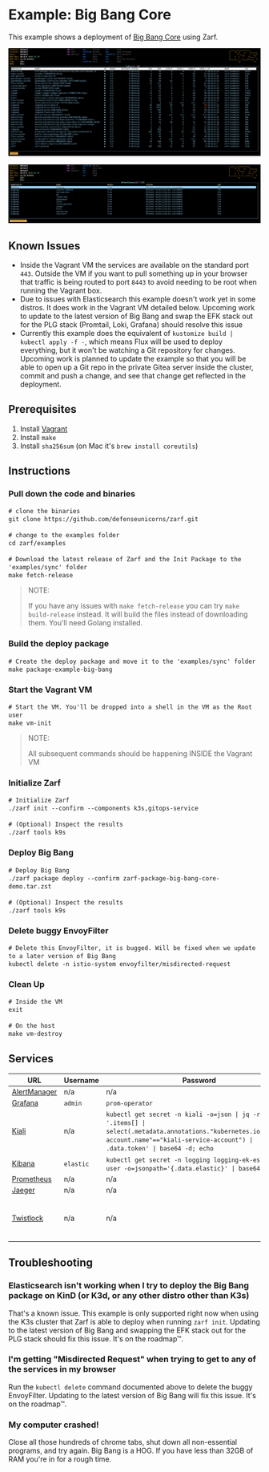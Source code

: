 # Example: Big Bang Core

This example shows a deployment of [Big Bang Core](https://repo1.dso.mil/platform-one/big-bang/bigbang) using Zarf.

![pods](img/pods.png)

![helmreleases](img/helmreleases.png)

## Known Issues

- Inside the Vagrant VM the services are available on the standard port `443`. Outside the VM if you want to pull something up in your browser that traffic is being routed to port `8443` to avoid needing to be root when running the Vagrant box.
- Due to issues with Elasticsearch this example doesn't work yet in some distros. It does work in the Vagrant VM detailed below. Upcoming work to update to the latest version of Big Bang and swap the EFK stack out for the PLG stack (Promtail, Loki, Grafana) should resolve this issue
- Currently this example does the equivalent of `kustomize build | kubectl apply -f -`, which means Flux will be used to deploy everything, but it won't be watching a Git repository for changes. Upcoming work is planned to update the example so that you will be able to open up a Git repo in the private Gitea server inside the cluster, commit and push a change, and see that change get reflected in the deployment.

## Prerequisites

1. Install [Vagrant](https://www.vagrantup.com/)
1. Install `make`
1. Install `sha256sum` (on Mac it's `brew install coreutils`)

## Instructions

### Pull down the code and binaries

```shell
# clone the binaries
git clone https://github.com/defenseunicorns/zarf.git

# change to the examples folder
cd zarf/examples

# Download the latest release of Zarf and the Init Package to the 'examples/sync' folder
make fetch-release
```

> NOTE:
>
> If you have any issues with `make fetch-release` you can try `make build-release` instead. It will build the files instead of downloading them. You'll need Golang installed.

### Build the deploy package

```shell
# Create the deploy package and move it to the 'examples/sync' folder
make package-example-big-bang
```

### Start the Vagrant VM

```shell
# Start the VM. You'll be dropped into a shell in the VM as the Root user
make vm-init
```

> NOTE:
>
> All subsequent commands should be happening INSIDE the Vagrant VM

### Initialize Zarf

```shell
# Initialize Zarf
./zarf init --confirm --components k3s,gitops-service

# (Optional) Inspect the results
./zarf tools k9s
```

### Deploy Big Bang

```shell
# Deploy Big Bang
./zarf package deploy --confirm zarf-package-big-bang-core-demo.tar.zst

# (Optional) Inspect the results
./zarf tools k9s
```

### Delete buggy EnvoyFilter

```shell
# Delete this EnvoyFilter, it is bugged. Will be fixed when we update to a later version of Big Bang
kubectl delete -n istio-system envoyfilter/misdirected-request
```

### Clean Up

```shell
# Inside the VM
exit

# On the host
make vm-destroy
```

## Services

| URL                                                   | Username  | Password                                                                                                                                                                                   | Notes                                                               |
| ----------------------------------------------------- | --------- | ------------------------------------------------------------------------------------------------------------------------------------------------------------------------------------------ | ------------------------------------------------------------------- |
| [AlertManager](https://alertmanager.bigbang.dev:8443) | n/a       | n/a                                                                                                                                                                                        | Unauthenticated                                                     |
| [Grafana](https://grafana.bigbang.dev:8443)           | `admin`   | `prom-operator`                                                                                                                                                                            |                                                                     |
| [Kiali](https://kiali.bigbang.dev:8443)               | n/a       | `kubectl get secret -n kiali -o=json \| jq -r '.items[] \| select(.metadata.annotations."kubernetes.io/service-account.name"=="kiali-service-account") \| .data.token' \| base64 -d; echo` |                                                                     |
| [Kibana](https://kibana.bigbang.dev:8443)             | `elastic` | `kubectl get secret -n logging logging-ek-es-elastic-user -o=jsonpath='{.data.elastic}' \| base64 -d; echo`                                                                                |                                                                     |
| [Prometheus](https://prometheus.bigbang.dev:8443)     | n/a       | n/a                                                                                                                                                                                        | Unauthenticated                                                     |
| [Jaeger](https://tracing.bigbang.dev:8443)            | n/a       | n/a                                                                                                                                                                                        | Unauthenticated                                                     |
| [Twistlock](https://twistlock.bigbang.dev:8443)       | n/a       | n/a                                                                                                                                                                                        | Twistlock has you create an admin account the first time you log in |

## Troubleshooting

### Elasticsearch isn't working when I try to deploy the Big Bang package on KinD (or K3d, or any other distro other than K3s)
That's a known issue. This example is only supported right now when using the K3s cluster that Zarf is able to deploy when running `zarf init`. Updating to the latest version of Big Bang and swapping the EFK stack out for the PLG stack should fix this issue. It's on the roadmap™.
### I'm getting "Misdirected Request" when trying to get to any of the services in my browser
Run the `kubectl delete` command documented above to delete the buggy EnvoyFilter. Updating to the latest version of Big Bang will fix this issue. It's on the roadmap™.

### My computer crashed!
Close all those hundreds of chrome tabs, shut down all non-essential programs, and try again. Big Bang is a HOG. If you have less than 32GB of RAM you're in for a rough time.
